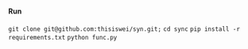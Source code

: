 
#### Run


`git clone git@github.com:thisiswei/syn.git;`
`cd sync`
`pip install -r requirements.txt`
`python func.py`
